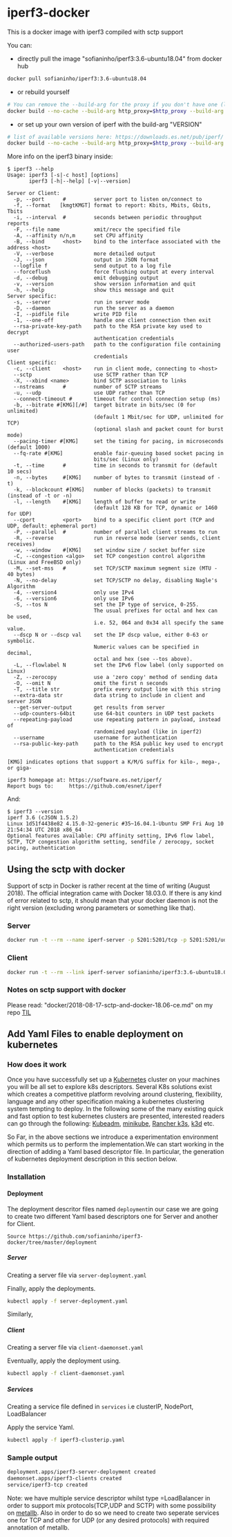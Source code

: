 # iperf3-docker
This is a docker image with iperf3 compiled with sctp support

You can: 
- directly pull the image "sofianinho/iperf3:3.6-ubuntu18.04" from docker hub
```sh
docker pull sofianinho/iperf3:3.6-ubuntu18.04
```
- or rebuild yourself
```sh
# You can remove the --build-arg for the proxy if you don't have one (lucky you!)
docker build --no-cache --build-arg http_proxy=$http_proxy --build-arg https_proxy=$https_proxy -t iperf3:local https://github.com/sofianinho/iperf3-docker.git#master
```
- or set up your own version of iperf with the build-arg "VERSION"
```sh
# list of available versions here: https://downloads.es.net/pub/iperf/
docker build --no-cache --build-arg http_proxy=$http_proxy --build-arg https_proxy=$https_proxy --build-arg VERSION=3.5 -t iperf3:3.5 https://github.com/sofianinho/iperf3-docker.git#master
```
More info on the iperf3 binary inside:

```terminal
$ iperf3 --help
Usage: iperf3 [-s|-c host] [options]
       iperf3 [-h|--help] [-v|--version]

Server or Client:
  -p, --port      #         server port to listen on/connect to
  -f, --format   [kmgtKMGT] format to report: Kbits, Mbits, Gbits, Tbits
  -i, --interval  #         seconds between periodic throughput reports
  -F, --file name           xmit/recv the specified file
  -A, --affinity n/n,m      set CPU affinity
  -B, --bind      <host>    bind to the interface associated with the address <host>
  -V, --verbose             more detailed output
  -J, --json                output in JSON format
  --logfile f               send output to a log file
  --forceflush              force flushing output at every interval
  -d, --debug               emit debugging output
  -v, --version             show version information and quit
  -h, --help                show this message and quit
Server specific:
  -s, --server              run in server mode
  -D, --daemon              run the server as a daemon
  -I, --pidfile file        write PID file
  -1, --one-off             handle one client connection then exit
  --rsa-private-key-path    path to the RSA private key used to decrypt
                            authentication credentials
  --authorized-users-path   path to the configuration file containing user
                            credentials
Client specific:
  -c, --client    <host>    run in client mode, connecting to <host>
  --sctp                    use SCTP rather than TCP
  -X, --xbind <name>        bind SCTP association to links
  --nstreams      #         number of SCTP streams
  -u, --udp                 use UDP rather than TCP
  --connect-timeout #       timeout for control connection setup (ms)
  -b, --bitrate #[KMG][/#]  target bitrate in bits/sec (0 for unlimited)
                            (default 1 Mbit/sec for UDP, unlimited for TCP)
                            (optional slash and packet count for burst mode)
  --pacing-timer #[KMG]     set the timing for pacing, in microseconds (default 1000)
  --fq-rate #[KMG]          enable fair-queuing based socket pacing in
                            bits/sec (Linux only)
  -t, --time      #         time in seconds to transmit for (default 10 secs)
  -n, --bytes     #[KMG]    number of bytes to transmit (instead of -t)
  -k, --blockcount #[KMG]   number of blocks (packets) to transmit (instead of -t or -n)
  -l, --length    #[KMG]    length of buffer to read or write
                            (default 128 KB for TCP, dynamic or 1460 for UDP)
  --cport         <port>    bind to a specific client port (TCP and UDP, default: ephemeral port)
  -P, --parallel  #         number of parallel client streams to run
  -R, --reverse             run in reverse mode (server sends, client receives)
  -w, --window    #[KMG]    set window size / socket buffer size
  -C, --congestion <algo>   set TCP congestion control algorithm (Linux and FreeBSD only)
  -M, --set-mss   #         set TCP/SCTP maximum segment size (MTU - 40 bytes)
  -N, --no-delay            set TCP/SCTP no delay, disabling Nagle's Algorithm
  -4, --version4            only use IPv4
  -6, --version6            only use IPv6
  -S, --tos N               set the IP type of service, 0-255.
                            The usual prefixes for octal and hex can be used,
                            i.e. 52, 064 and 0x34 all specify the same value.
  --dscp N or --dscp val    set the IP dscp value, either 0-63 or symbolic.
                            Numeric values can be specified in decimal,
                            octal and hex (see --tos above).
  -L, --flowlabel N         set the IPv6 flow label (only supported on Linux)
  -Z, --zerocopy            use a 'zero copy' method of sending data
  -O, --omit N              omit the first n seconds
  -T, --title str           prefix every output line with this string
  --extra-data str          data string to include in client and server JSON
  --get-server-output       get results from server
  --udp-counters-64bit      use 64-bit counters in UDP test packets
  --repeating-payload       use repeating pattern in payload, instead of
                            randomized payload (like in iperf2)
  --username                username for authentication
  --rsa-public-key-path     path to the RSA public key used to encrypt
                            authentication credentials

[KMG] indicates options that support a K/M/G suffix for kilo-, mega-, or giga-

iperf3 homepage at: https://software.es.net/iperf/
Report bugs to:     https://github.com/esnet/iperf
```

And:
```terminal
$ iperf3 --version
iperf 3.6 (cJSON 1.5.2)
Linux 1d51f4438e82 4.15.0-32-generic #35~16.04.1-Ubuntu SMP Fri Aug 10 21:54:34 UTC 2018 x86_64
Optional features available: CPU affinity setting, IPv6 flow label, SCTP, TCP congestion algorithm setting, sendfile / zerocopy, socket pacing, authentication
```


## Using the sctp with docker
Support of sctp in Docker is rather recent at the time of writing (August 2018). The official integration came with Docker 18.03.0. If there is any kind of error related to sctp, it should mean that your docker daemon is not the right version (excluding wrong parameters or something like that).

### Server
```sh
docker run -t --rm --name iperf-server -p 5201:5201/tcp -p 5201:5201/udp -p 5201:5201/sctp sofianinho/iperf3:3.6-ubuntu18.04 -s
```

### Client
```sh
docker run -t --rm --link iperf-server sofianinho/iperf3:3.6-ubuntu18.04 -c  iperf-server -p 5201  --nstreams 4 --sctp --time=10
```

### Notes on sctp support with docker
Please read: "docker/2018-08-17-sctp-and-docker-18.06-ce.md" on my repo [TIL](https://github.com/sofianinho/TIL)


## Add Yaml Files to enable deployment on kubernetes
### How does it work
Once you have successfully set up a [Kubernetes](https://kubernetes.io) cluster on your machines you will be all set to explore k8s descriptors. Several K8s solutions exist which creates a competitive platform revolving around clustering, flexibility, language and any other specification making a kubernetes clustering system tempting to deploy. In the following some of the many existing quick and fast option to test kubernetes clusters are presented, interested readers can go through the following: [Kubeadm](https://kubernetes.io/docs/setup/production-environment/tools/kubeadm/install-kubeadm/), [minikube](https://kubernetes.io/docs/tasks/tools/install-minikube/), [Rancher k3s](https://rancher.com/docs/k3s/latest/en/), [k3d](https://github.com/rancher/k3d) etc.

So Far, in the above sections we introduce a experimentation environment which permits us to perform the implementation.We can start working in the direction of adding a Yaml based descriptor file. In particular, the generation of kubernetes deployment description in this section below.


### Installation

#### Deployment
The deployment descritor files named `deployment`in our case we are going to create two different Yaml based descriptors one for Server and another for Client.

`Source https://github.com/sofianinho/iperf3-docker/tree/master/deployment`  

##### Server
Creating a server file via `server-deployment.yaml`

Finally, apply the deployments.

```bash
kubectl apply -f server-deployment.yaml
```
Similarly, 
##### Client
Creating a server file via `client-daemonset.yaml`

Eventually, apply the deployment using.

```bash
kubectl apply -f client-daemonset.yaml
```
##### Services
Creating a service file defined in `services` i.e clusterIP, NodePort, LoadBalancer 

Apply the service Yaml.

```bash
kubectl apply -f iperf3-clusterip.yaml
```

### Sample output
         
```bash
deployment.apps/iperf3-server-deployment created
daemonset.apps/iperf3-clients created
service/iperf3-tcp created
```
Note: we have multiple service descriptor whilst type =LoadBalancer in order to support mix protocols(TCP,UDP and SCTP)  with some possibility on [metallb](https://metallb.universe.tf/usage/#ip-address-sharing). Also in order to do so we need to create two seperate services one for TCP and other for UDP (or any desired protocols) with required annotation of metallb.

